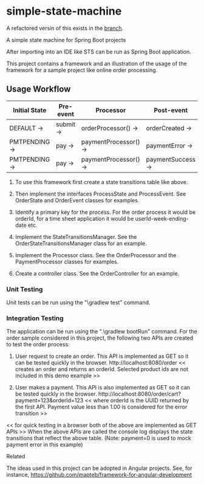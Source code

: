 # simple-state-machine

A refactored versin of this exists in the [branch](https://github.com/mapteb/simple-state-machine/tree/refactor-1).

A simple state machine for Spring Boot projects

After importing into an IDE like STS can be run as Spring Boot application.

This project contains a framework and an illustration of the usage of the framework for a sample project like online order processing.


## Usage Workflow

|Initial State |Pre-event |   Processor    |        Post-event  |  Final State  |
| --- | --- | --- | --- | --- |  
|DEFAULT    ->|  submit ->| orderProcessor() ->| orderCreated   -> |PMTPENDING |
|PMTPENDING -> | pay    ->| paymentProcessor() ->| paymentError   -> |PMTPENDING |
|PMTPENDING ->|  pay    ->| paymentProcessor() ->| paymentSuccess ->| COMPLETED |

1. To use this framework first create a state transitions table like above.

2. Then implement the interfaces ProcessState and ProcessEvent.
See OrderState and OrderEvent classes for examples

3. Identify a primary key for the process. For the order process it would be orderId, for a time sheet application it would be userId-week-ending-date etc.

4. Implement the StateTransitionsManager. See the OrderStateTransitionsManager class for an example.

5. Implement the Processor class. See the OrderProcessor and the PaymentProcessor classes for examples.

6. Create a controller class. See the OrderController for an example.


### Unit Testing

Unit tests can be run using the "\gradlew test" command.


### Integration Testing

The application can be run using the ".\gradlew bootRun" command. For the order sample considered in this project, the following two APIs are created to test the order process:
 
1. User request to create an order. This API is implemented as GET so it can be tested quickly in the browser.
http://localhost:8080/order << creates an order and returns an orderId. Selected product ids are not included in this demo example  >>

2. User makes a payment. This API is also implemented as GET so it can be tested quickly in the browser.
http://localhost:8080/order/cart?payment=123&orderId=123 << where orderId is the UUID returned by the first API. Payment value less than 1.00 is considered for the error transition >>

<< for quick testing in a browser both of the above are implemented as GET APIs >>
When the above APIs are called the console log displays the state transitions that reflect the above table. (Note: payment=0 is used to mock payment error in this example)

Related

The ideas used in this project can be adopted in Angular projects. See, for instance, https://github.com/mapteb/framework-for-angular-development